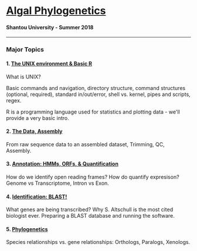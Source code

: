 # [Algal Phylogenetics](https://github.com/chazgoo/Shantou-2018/wiki) 
#### Shantou University - Summer 2018

----

### Major Topics

#### 1. [The UNIX environment & Basic R](https://github.com/chazgoo/Shantou-2018/tree/master/UNIX)
What is UNIX? 

Basic commands and navigation, directory structure, command structures (optional, required), standard in/out/error, shell vs. kernel, pipes and scripts, regex. 

R is a programming language used for statistics and plotting data - we'll provide a very basic intro.

#### 2. [The Data, Assembly](https://github.com/chazgoo/Shantou-2018/tree/master/Assembly)
From raw sequence data to an assembled dataset, Trimming, QC, Assembly. 

#### 3. [Annotation: HMMs, ORFs, & Quantification](https://github.com/chazgoo/Shantou-2018/tree/master/Annotation)
How do we identify open reading frames? How do quantify expresison? Genome vs Transcriptome, Intron vs Exon.

#### 4. [Identification: BLAST!](https://github.com/chazgoo/Shantou-2018/tree/master/Identification)
What genes are being transcribed? Why S. Altschull is the most cited biologist ever. Preparing a BLAST database and running the software. 

#### 5. [Phylogenetics](https://github.com/chazgoo/Shantou-2018/tree/master/Phylogenetics)
Species relationships vs. gene relationships: Orthologs, Paralogs, Xenologs. 



